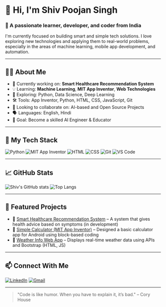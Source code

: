 # 👋 Hi, I'm Shiv Poojan Singh

### 🚀 A passionate learner, developer, and coder from India

I'm currently focused on building smart and simple tech solutions. I love exploring new technologies and applying them to real-world problems, especially in the areas of machine learning, mobile app development, and automation.

---

## 👨‍💻 About Me

- 🔭 Currently working on: **Smart Healthcare Recommendation System**
- 💡 Learning: **Machine Learning**, **MIT App Inventor**, **Web Technologies**
- 🧠 Exploring: Python, Data Science, Deep Learning
- 🛠️ Tools: App Inventor, Python, HTML, CSS, JavaScript, Git
- 👯 Looking to collaborate on: AI-based and Open Source Projects
- 🗣️ Languages: English, Hindi
- 🎯 Goal: Become a skilled AI Engineer & Educator

---

## 🧰 My Tech Stack

![Python](https://img.shields.io/badge/Python-3776AB?style=for-the-badge&logo=python&logoColor=white)
![MIT App Inventor](https://img.shields.io/badge/MIT_App_Inventor-5C2D91?style=for-the-badge&logo=app-inventor&logoColor=white)
![HTML](https://img.shields.io/badge/HTML5-E34F26?style=for-the-badge&logo=html5&logoColor=white)
![CSS](https://img.shields.io/badge/CSS3-1572B6?style=for-the-badge&logo=css3&logoColor=white)
![Git](https://img.shields.io/badge/Git-F05032?style=for-the-badge&logo=git&logoColor=white)
![VS Code](https://img.shields.io/badge/VSCode-007ACC?style=for-the-badge&logo=visual-studio-code&logoColor=white)

---

## 📈 GitHub Stats

![Shiv's GitHub stats](https://github-readme-stats.vercel.app/api?username=shivpoojansingh&show_icons=true&theme=tokyonight)
![Top Langs](https://github-readme-stats.vercel.app/api/top-langs/?username=shivpoojansingh&layout=compact&theme=tokyonight)

---

## 📌 Featured Projects

- 🔹 [Smart Healthcare Recommendation System](#) – A system that gives health advice based on symptoms (in development)
- 🔹 [Simple Calculator (MIT App Inventor)](#) – Designed a basic calculator app for Android using block-based coding
- 🔹 [Weather Info Web App](#) – Displays real-time weather data using APIs and Bootstrap (HTML, JS)

---

## 📫 Connect With Me

[![LinkedIn](https://img.shields.io/badge/LinkedIn-blue?style=for-the-badge&logo=linkedin)](https://linkedin.com/in/[your-username])
[![Gmail](https://img.shields.io/badge/Gmail-D14836?style=for-the-badge&logo=gmail&logoColor=white)](mailto:[your-email]@gmail.com)

---

> "Code is like humor. When you have to explain it, it’s bad." – Cory House
